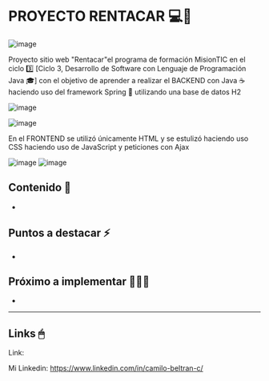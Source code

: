 # PROYECTO RENTACAR 💻🚗

![image](https://user-images.githubusercontent.com/96300875/166296288-80259517-ab8d-494a-a943-93041473ae5d.png)


Proyecto sitio web "Rentacar"el programa de formación MisionTIC en el ciclo 3️⃣ [Ciclo 3, Desarrollo de Software con Lenguaje de Programación Java 🎓] con el objetivo de aprender a realizar el BACKEND con Java ☕ haciendo uso del framework Spring 🍃 utilizando una base de datos H2 

<!--Imagen logo de Spring -->
![image](https://user-images.githubusercontent.com/96300875/166296186-23eeb329-acf1-4be2-ba91-4855a4793531.png)
<!--Imagen logo de H2 -->
![image](https://user-images.githubusercontent.com/96300875/166294636-82dbbedc-d191-438e-9d20-d63727862a73.png)


En el FRONTEND se utilizó únicamente HTML y se estulizó haciendo uso CSS
haciendo uso de JavaScript y peticiones con Ajax 

<!--Imagen HTML, CSS y JS -->
![image](https://user-images.githubusercontent.com/96300875/166295388-940e3e09-d4f1-49bb-8ab7-94c06fafdba0.png)
![image](https://user-images.githubusercontent.com/96300875/166296026-e430ddfc-f859-48a7-ae47-6e5a26a79b2c.png)


## Contenido 📖

- 

## Puntos a destacar ⚡

- 

## Próximo a implementar 🚧🔧🔨

- 

------------------------------------

## Links 🖱

Link: 

Mi Linkedin: https://www.linkedin.com/in/camilo-beltran-c/
